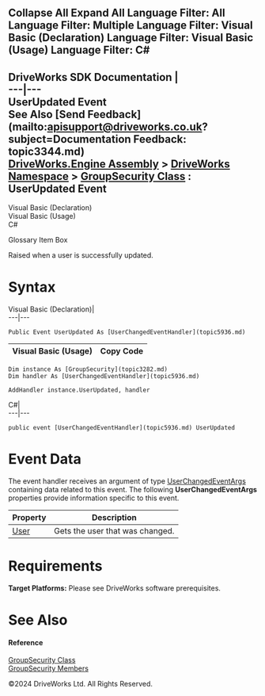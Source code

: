        

 Collapse All Expand All  Language Filter: All  Language Filter: Multiple  Language Filter: Visual Basic (Declaration) Language Filter: Visual Basic (Usage) Language Filter: C#  
---  
DriveWorks SDK Documentation  |   
---|---  
UserUpdated Event   
See Also [Send Feedback](mailto:apisupport@driveworks.co.uk?subject=Documentation Feedback: topic3344.md)  
[DriveWorks.Engine Assembly](topic2156.md) > [DriveWorks Namespace](topic2159.md) > [GroupSecurity Class](topic3282.md) : UserUpdated Event  
---  
  
Visual Basic (Declaration)    
Visual Basic (Usage)    
C# 

Glossary Item Box

Raised when a user is successfully updated. 

# Syntax

Visual Basic (Declaration)|   
---|---  
      
    
    Public Event UserUpdated As [UserChangedEventHandler](topic5936.md)  
  
Visual Basic (Usage)| Copy Code  
---|---  
      
    
    Dim instance As [GroupSecurity](topic3282.md)
    Dim handler As [UserChangedEventHandler](topic5936.md)
     
    AddHandler instance.UserUpdated, handler  
  
C#|   
---|---  
      
    
    public event [UserChangedEventHandler](topic5936.md) UserUpdated  
  
# Event Data

The event handler receives an argument of type [UserChangedEventArgs](topic5800.md) containing data related to this event. The following **UserChangedEventArgs** properties provide information specific to this event.

Property| Description  
---|---  
[User](topic5808.md)| Gets the user that was changed.   
  
# Requirements

**Target Platforms:** Please see DriveWorks software prerequisites.

# See Also

#### Reference

[GroupSecurity Class](topic3282.md)   
[GroupSecurity Members](topic3283.md)

©2024 DriveWorks Ltd. All Rights Reserved.
